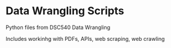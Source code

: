 # Data Wrangling Scripts
Python files from DSC540 Data Wrangling

Includes workinhg with PDFs, APIs, web scraping, web crawling
